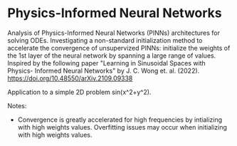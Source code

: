 # Physics-Informed Neural Networks

Analysis of Physics-Informed Neural Networks (PINNs) architectures for solving ODEs. Investigating a non-standard initialization method to accelerate the convergence of unsupervized PINNs: initialize the weights of the 1st layer of the neural network by spanning a large range of values. Inspired by the following paper "Learning in Sinusoidal Spaces with Physics- Informed Neural Networks" by J. C. Wong et. al. (2022).
https://doi.org/10.48550/arXiv.2109.09338

Application to a simple 2D problem sin(x^2+y^2).

Notes:
- Convergence is greatly accelerated for high frequencies by intializing with high weights values. Overfitting issues may occur when initializing with high weights values.
